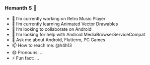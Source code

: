 ### Hemanth S 👋


- 🔭 I’m currently working on Retro Music Player
- 🌱 I’m currently learning Animated Vector Drawables
- 👯 I’m looking to collaborate on Android
- 🤔 I’m looking for help with Android MediaBrowserServiceCompat
- 💬 Ask me about Android, Flutterm, PC Games
- 📫 How to reach me: @h4h13
- 😄 Pronouns: ...
- ⚡ Fun fact: ...
